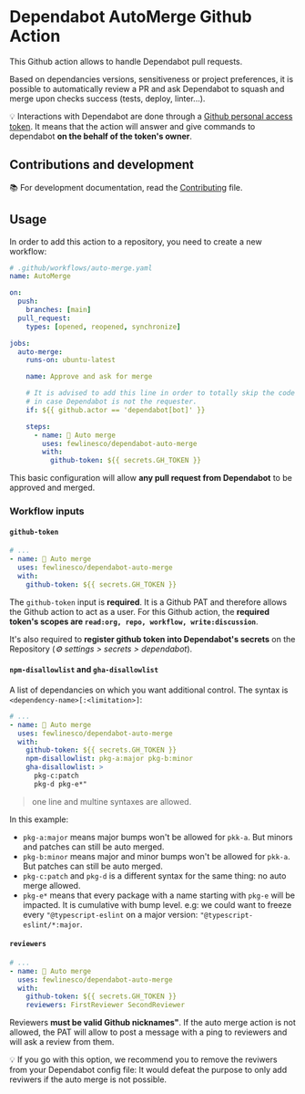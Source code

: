 # Dependabot AutoMerge Github Action

This Github action allows to handle Dependabot pull requests.

Based on dependancies versions, sensitiveness or project preferences, it is possible to automatically review a PR and ask Dependabot to squash and merge upon checks success (tests, deploy, linter...).

💡 Interactions with Dependabot are done through a [Github personal access token](https://docs.github.com/en/authentication/keeping-your-account-and-data-secure/creating-a-personal-access-token). It means that the action will answer and give commands to dependabot **on the behalf of the token's owner**.

## Contributions and development

📚 For development documentation, read the [Contributing](https://github.com/fewlinesco/dependabot-auto-merge/blob/main/CONTRIBUTING.md) file.

## Usage

In order to add this action to a repository, you need to create a new workflow:

```yaml
# .github/workflows/auto-merge.yaml
name: AutoMerge

on:
  push:
    branches: [main]
  pull_request:
    types: [opened, reopened, synchronize]

jobs:
  auto-merge:
    runs-on: ubuntu-latest

    name: Approve and ask for merge

    # It is advised to add this line in order to totally skip the code execution
    # in case Dependabot is not the requester.
    if: ${{ github.actor == 'dependabot[bot]' }}

    steps:
      - name: 🔬 Auto merge
        uses: fewlinesco/dependabot-auto-merge
        with:
          github-token: ${{ secrets.GH_TOKEN }}
```

This basic configuration will allow **any pull request from Dependabot** to be approved and merged.

### Workflow inputs

#### `github-token`

```yaml
# ...
- name: 🔬 Auto merge
  uses: fewlinesco/dependabot-auto-merge
  with:
    github-token: ${{ secrets.GH_TOKEN }}
```

The `github-token` input is **required**. It is a Github PAT and therefore allows the Github action to act as a user.
For this Github action, the **required token's scopes are `read:org, repo, workflow, write:discussion`**.

It's also required to **register github token into Dependabot's secrets** on the Repository (*⚙️ settings > secrets > dependabot*).

#### `npm-disallowlist` and `gha-disallowlist`

A list of dependancies on which you want additional control. The syntax is `<dependency-name>[:<limitation>]`:


```yaml
# ...
- name: 🔬 Auto merge
  uses: fewlinesco/dependabot-auto-merge
  with:
    github-token: ${{ secrets.GH_TOKEN }}
    npm-disallowlist: pkg-a:major pkg-b:minor
    gha-disallowlist: >
      pkg-c:patch
      pkg-d pkg-e*"
```

> one line and multine syntaxes are allowed.

In this example:
- `pkg-a:major` means major bumps won't be allowed for `pkk-a`. But minors and patches can still be auto merged.
- `pkg-b:minor` means major and minor bumps won't be allowed for `pkk-a`. But patches can still be auto merged.
- `pkg-c:patch` and `pkg-d` is a different syntax for the same thing: no auto merge allowed.
- `pkg-e*` means that every package with a name starting with `pkg-e` will be impacted. It is cumulative with bump level. e.g: we could want to freeze every `"@typescript-eslint` on a major version: `"@typescript-eslint/*:major`.

#### `reviewers`

```yaml
# ...
- name: 🔬 Auto merge
  uses: fewlinesco/dependabot-auto-merge
  with:
    github-token: ${{ secrets.GH_TOKEN }}
    reviewers: FirstReviewer SecondReviewer
```

Reviewers **must be valid Github nicknames"**. If the auto merge action is not allowed, the PAT will allow to post a message with a ping to reviewers and will ask a review from them.

💡 If you go with this option, we recommend you to remove the reviwers from your Dependabot config file: It would defeat the purpose to only add reviwers if the auto merge is not possible.
